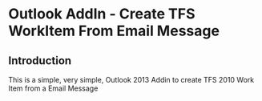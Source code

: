 Outlook AddIn - Create TFS WorkItem From Email Message
=======================

Introduction
------------
This is a simple, very simple, Outlook 2013 Addin to create TFS 2010 Work Item from a Email Message
